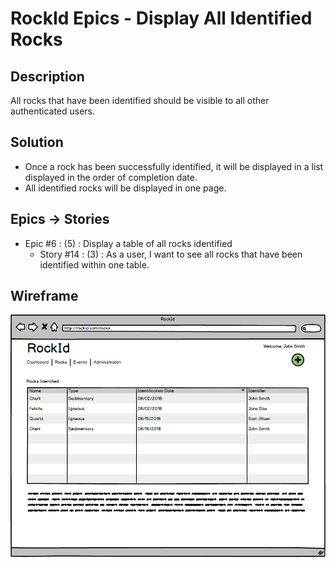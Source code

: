 # RockId Epics - Display All Identified Rocks #
## Description ##
All rocks that have been identified should be visible to all other authenticated users.
## Solution ##
* Once a rock has been successfully identified, it will be displayed in a list displayed in the order of completion date.
* All identified rocks will be displayed in one page.
## Epics -> Stories ##
* Epic #6 : (5) : Display a table of all rocks identified	
	* Story #14 : (3) : As a user, I want to see all rocks that have been identified within one table.
## Wireframe ##
![All Rocks Identified](https://github.com/erniep888/RockId/blob/master/Documents/wireframe-png/Rocks.png?raw=true)